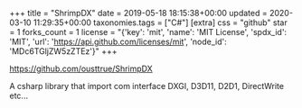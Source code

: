 +++
title = "ShrimpDX"
date = 2019-05-18 18:15:38+00:00
updated = 2020-03-10 11:29:35+00:00
taxonomies.tags = ["C#"]
[extra]
css = "github"
star = 1
forks_count = 1
license = "{'key': 'mit', 'name': 'MIT License', 'spdx_id': 'MIT', 'url': 'https://api.github.com/licenses/mit', 'node_id': 'MDc6TGljZW5zZTEz'}"
+++

<https://github.com/ousttrue/ShrimpDX>

A csharp library that import com interface DXGI, D3D11, D2D1, DirectWrite etc...
